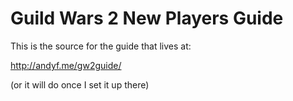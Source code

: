 # Guild Wars 2 New Players Guide

This is the source for the guide that lives at:

<http://andyf.me/gw2guide/>

(or it will do once I set it up there)
